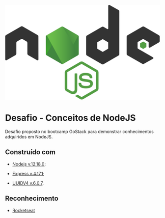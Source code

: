 ![Nodejs](https://github.com/cgmbauer/assets/blob/master/logo/nodejs-seeklogo.com.svg)

# Desafio - Conceitos de NodeJS

Desafio proposto no bootcamp GoStack para demonstrar conhecimentos adquiridos em NodeJS.

## Construído com

- [Nodejs v.12.18.0](https://nodejs.org/en/);

- [Express v.4.17.1](https://expressjs.com/pt-br/);

- [UUIDV4 v.6.0.7](https://www.npmjs.com/package/uuidv4).

## Reconhecimento

- [Rocketseat](https://rocketseat.com.br/)


